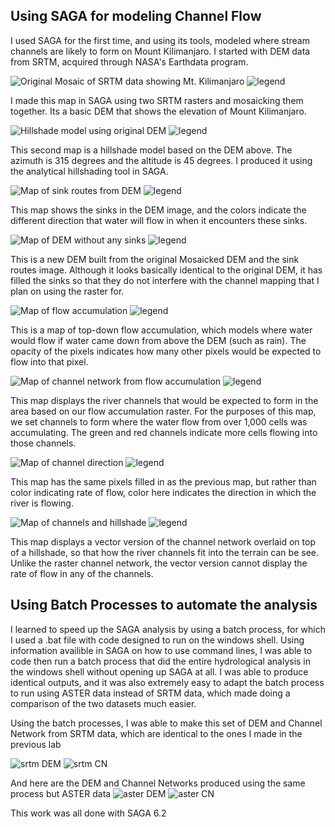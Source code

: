 ## Using SAGA for modeling Channel Flow

I used SAGA for the first time, and using its tools, modeled where stream channels are likely to form on Mount Kilimanjaro. I started with DEM data from SRTM, acquired through NASA's Earthdata program.

![Original Mosaic of SRTM data showing Mt. Kilimanjaro](mosaic_map.png)
![legend](mosaic_map_legend.png)

I made this map in SAGA using two SRTM rasters and mosaicking them together. Its a basic DEM that shows the elevation of Mount Kilimanjaro.

![Hillshade model using original DEM](hillshade_image.png)
![legend](hillshade_image_legend.png)

This second map is a hillshade model based on the DEM above. The azimuth is 315 degrees and the altitude is 45 degrees. I produced it using the analytical hillshading tool in SAGA.

![Map of sink routes from DEM](sink_route_map.png)
![legend](sink_route_map_legend.png)

This map shows the sinks in the DEM image, and the colors indicate the different direction that water will flow in when it encounters these sinks.

![Map of DEM without any sinks](sinkfill_dem_map.png)
![legend](sinkfill_dem_map_legend.png)

This is a new DEM built from the original Mosaicked DEM and the sink routes image. Although it looks basically identical to the original DEM, it has filled the sinks so that they do not interfere with the channel mapping that I plan on using the raster for.

![Map of flow accumulation](flow_accumulation2.png)
![legend](flow_accumulation2_legend.png)

This is a map of top-down flow accumulation, which models where water would flow if water came down from above the DEM (such as rain). The opacity of the pixels indicates how many other pixels would be expected to flow into that pixel.

![Map of channel network from flow accumulation](channel_network2.png)
![legend](channel_network2_legend.png)

This map displays the river channels that would be expected to form in the area based on our flow accumulation raster. For the purposes of this map, we set channels to form where the water flow from over 1,000 cells was accumulating. The green and red channels indicate more cells flowing into those channels.

![Map of channel direction](channel_direction_map.png)
![legend](channel_direction_map_legend.png)

This map has the same pixels filled in as the previous map, but rather than color indicating rate of flow, color here indicates the direction in which the river is flowing.

![Map of channels and hillshade](dem_channels.png)
![legend](dem_channels_legend.png)

This map displays a vector version of the channel network overlaid on top of a hillshade, so that how the river channels fit into the terrain can be see. Unlike the raster channel network, the vector version cannot display the rate of flow in any of the channels.


## Using Batch Processes to automate the analysis

I learned to speed up the SAGA analysis by using a batch process, for which I used a .bat file with code designed to run on the windows shell. Using information availible in SAGA on how to use command lines, I was able to code then run a batch process that did the entire hydrological analysis in the windows shell without opening up SAGA at all. I was able to produce identical outputs, and it was also extremely easy to adapt the batch process to run using ASTER data instead of SRTM data, which made doing a comparison of the two datasets much easier. 

Using the batch processes, I was able to make this set of DEM and Channel Network from SRTM data, which are identical to the ones I made in the previous lab

![srtm DEM](srtm_mosaic.png) ![srtm CN](srtm_channelmap.png)

And here are the DEM and Channel Networks produced using the same process but ASTER data
![aster DEM](aster_mosaic.png) ![aster CN](aster_channelnetwork.png)


This work was all done with SAGA 6.2

